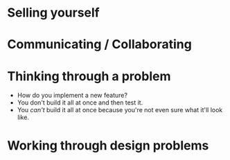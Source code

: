 # Selling yourself

# Communicating / Collaborating

# Thinking through a problem
* How do you implement a new feature?
* You don't build it all at once and then test it.
* You *can't* build it all at once because you're not even sure what
  it'll look like.

# Working through design problems
